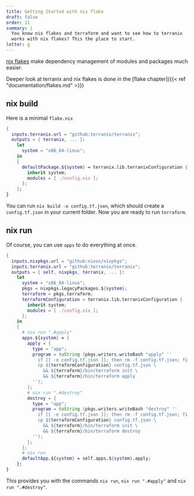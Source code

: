 ```yaml
---
title: Getting Started with nix flake
draft: false
order: 11
summary: |
  You know nix flakes and terraform and want to see how to terranix
  works with nix flakes? This the place to start.
letter: g
---
```


[nix flakes](https://nixos.wiki/wiki/Flakes)
make dependency management of modules and packages much easier.

Deeper look at terranix and nix flakes is done in the
[flake chapter]({{< ref "documentation/flakes.md" >}})

## nix build

Here is a minimal `flake.nix`

```nix
{
  inputs.terranix.url = "github:terranix/terranix";
  outputs = { terranix, ... }:
    let
      system = "x86_64-linux";
    in
    {
      defaultPackage.${system} = terranix.lib.terranixConfiguration {
        inherit system;
        modules = [ ./config.nix ];
      };
    };
}
```

You can run `nix build -o config.tf.json`, which should create a `config.tf.json`
in your current folder.
Now you are ready to run `terraform`.

## nix run

Of course, you can use `apps` to do everything at once.

```nix
{
  inputs.nixpkgs.url = "github:nixos/nixpkgs";
  inputs.terranix.url = "github:terranix/terranix";
  outputs = { self, nixpkgs, terranix, ... }:
    let
      system = "x86_64-linux";
      pkgs = nixpkgs.legacyPackages.${system};
      terraform = pkgs.terraform;
      terraformConfiguration = terranix.lib.terranixConfiguration {
        inherit system;
        modules = [ ./config.nix ];
      };
    in
    {
      # nix run ".#apply"
      apps.${system} = {
        apply = {
          type = "app";
          program = toString (pkgs.writers.writeBash "apply" ''
            if [[ -e config.tf.json ]]; then rm -f config.tf.json; fi
            cp ${terraformConfiguration} config.tf.json \
              && ${terraform}/bin/terraform init \
              && ${terraform}/bin/terraform apply
          '');
        };
        # nix run ".#destroy"
        destroy = {
          type = "app";
          program = toString (pkgs.writers.writeBash "destroy" ''
            if [[ -e config.tf.json ]]; then rm -f config.tf.json; fi
            cp ${terraformConfiguration} config.tf.json \
              && ${terraform}/bin/terraform init \
              && ${terraform}/bin/terraform destroy
          '');
        };
      };
      # nix run
      defaultApp.${system} = self.apps.${system}.apply;
    };
}
```

This provides you with the commands `nix run`, `nix run ".#apply"` and `nix run ".#destroy"`.
